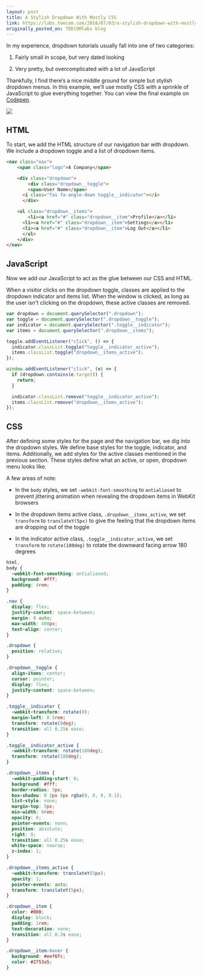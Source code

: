 ```yaml
---
layout: post
title: A Stylish Dropdown With Mostly CSS
link: https://labs.teecom.com/2018/07/03/a-stylish-dropdown-with-mostly-css.html
originally_posted_on: TEECOMlabs blog
---
```


In my experience, dropdown tutorials usually fall into one of two categories:

1. Fairly small in scope, but very dated looking

2. Very pretty, but overcomplicated with a lot of JavaScript

Thankfully, I find there’s a nice middle ground for simple but stylish dropdown
menus. In this example, we’ll use mostly CSS with a sprinkle of JavaScript to
glue everything together. You can view the final example on
[Codepen](https://codepen.io/tommyschaefer/pen/NzvJvg).

![](https://dl.dropboxusercontent.com/s/4p8xo9gkpa69fjp/Stylish%20Dropdown.gif?dl=0)

## HTML

To start, we add the HTML structure of our navigation bar with dropdown. We
include a dropdown toggle and a list of dropdown items.

```html
<nav class="nav">
    <span class="logo">A Company</span>

    <div class="dropdown">
        <div class="dropdown__toggle">
        <span>User Name</span>
      <i class="fas fa-angle-down toggle__indicator"></i>
      </div>

    <ul class="dropdown__items">
        <li><a href="#" class="dropdown__item">Profile</a></li>
      <li><a href="#" class="dropdown__item">Settings</a></li>
      <li><a href="#" class="dropdown__item">Log Out</a></li>
      </ul>
    </div>
</nav>
```

## JavaScript

Now we add our JavaScript to act as the glue between our CSS and HTML.

When a visitor clicks on the dropdown toggle, classes are applied to the
dropdown indicator and  items list. When the window is clicked, as long as the
user isn't clicking on the dropdown, these active classes are removed.

```javascript
var dropdown = document.querySelector(".dropdown");
var toggle = document.querySelector(".dropdown__toggle");
var indicator = document.querySelector(".toggle__indicator");
var items = document.querySelector(".dropdown__items");

toggle.addEventListener("click", () => {
  indicator.classList.toggle("toggle__indicator_active");
  items.classList.toggle("dropdown__items_active");
});

window.addEventListener("click", (e) => {
  if (dropdown.contains(e.target)) {
    return;
  }

  indicator.classList.remove("toggle__indicator_active");
  items.classList.remove("dropdown__items_active");
});
```

## CSS

After defining some styles for the page and the navigation bar, we dig into the
dropdown styles. We define base styles for the toggle, indicator, and items.
Additionally, we add styles for the active classes mentioned in the previous
section. These styles define what an active, or open, dropdown menu looks like.

A few areas of note:

- In the `body` styles, we set `-webkit-font-smoothing` to `antialiased` to
  prevent jittering animation when revealing the dropdown items in WebKit
  browsers

- In the dropdown items active class, `.dropdown__items_active`, we set
  `transform` to `translateY(5px)` to give the feeling that the dropdown items
  are dropping out of the toggle

- In the indicator active class, `.toggle__indicator_active`, we set `transform`
  to `rotate(180deg)` to rotate the downward facing arrow 180 degrees

```css
html,
body {
  -webkit-font-smoothing: antialiased;
  background: #fff;
  padding: 4rem;
}

.nav {
  display: flex;
  justify-content: space-between;
  margin: 0 auto;
  max-width: 400px;
  text-align: center;
}

.dropdown {
  position: relative;
}

.dropdown__toggle {
  align-items: center;
  cursor: pointer;
  display: flex;
  justify-content: space-between;
}

.toggle__indicator {
  -webkit-transform: rotate(0);
  margin-left: 0.5rem;
  transform: rotate(0deg);
  transition: all 0.25s ease;
}

.toggle__indicator_active {
  -webkit-transform: rotate(180deg);
  transform: rotate(180deg);
}

.dropdown__items {
  -webkit-padding-start: 0;
  background: #fff;
  border-radius: 3px;
  box-shadow: 0 2px 8px rgba(0, 0, 0, 0.1);
  list-style: none;
  margin-top: 5px;
  min-width: 8rem;
  opacity: 0;
  pointer-events: none;
  position: absolute;
  right: 0;
  transition: all 0.25s ease;
  white-space: nowrap;
  z-index: 1;
}

.dropdown__items_active {
  -webkit-transform: translateY(5px);
  opacity: 1;
  pointer-events: auto;
  transform: translateY(5px);
}

.dropdown__item {
  color: #000;
  display: block;
  padding: 1rem;
  text-decoration: none;
  transition: all 0.3s ease;
}

.dropdown__item:hover {
  background: #eef6fc;
  color: #2753a5;
}
```
